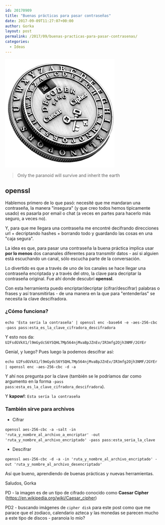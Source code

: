 ```yaml
---
id: 20170909
title: "Buenas prácticas para pasar contraseñas"
date: 2017-09-09T11:27:07+00:00
author: Gorka
layout: post
permalink: /2017/09/buenas-practicas-para-pasar-contrasenas/
categories:
  - Ideas
---
```

<img style="margin: auto;" src="/public/img/2017/09/cipher_disk.jpg" alt="Cipher Disk" />

> Only the paranoid will survive and inherit the earth

## openssl

Hablemos primero de lo que pasó: necesité que me mandaran una contraseña, la manera "insegura" (y que creo todos hemos tipicamente usado) es pasarla por email o chat (a veces en partes para hacerlo más seguro, a veces no).

Y, para que me llegara una contraseña me encontré decifrando direcciones url + decriptando hashes + borrando todo y guardando las cosas en una "caja segura".

La idea es que, para pasar una contraseña la buena práctica implica usar **por lo menos** dos cananales diferentes para transmitir datos - así si alguien está escuchando un canal, sólo escucha parte de la conversación.

Lo divertido es que a través de uno de los canales se hace llegar una contraseña encriptada y a través del otro, la clave para decriptar la contraseña original. Fue ahí donde descubrí **openssl**.

Con esta herramienta puedo encriptar/decriptar (cifrar/descifrar) palabras o frases y así transmitirlas - de una manera en la que para "entenderlas" se necesita la clave descifradora.

### ¿Cómo funciona?

`echo 'Esta sería la contraseña' | openssl enc -base64 -e -aes-256-cbc -pass pass:esta_es_la_clave_cifradora_descifradora`

Y esto nos da: `U2FsdGVkX1/l9mGydcS6YSQHL7Mp564njMvaBpJZnEv/IR3mfg2Ojh3NMF/2GYEr`

Genial, y luego? Pues luego la podemos descifrar así:

`echo U2FsdGVkX1/l9mGydcS6YSQHL7Mp564njMvaBpJZnEv/IR3mfg2Ojh3NMF/2GYEr | openssl enc -aes-256-cbc -d -a`

Y ahí nos pregunta por la clave (también se le podríamos dar como argumento en la forma `-pass pass:esta_es_la_clave_cifradora_descifradora`).

Y **kapow!**: `Esta sería la contraseña`


### También sirve para archivos

- Cifrar

`openssl aes-256-cbc -a -salt -in 'ruta_y_nombre_al_archivo_a_encriptar' -out 'ruta_y_nombre_al_archivo_encriptado' -pass pass:esta_seria_la_clave`

- Descifrar

`openssl aes-256-cbc -d -a -in 'ruta_y_nombre_al_archivo_encriptado' -out 'ruta_y_nombre_al_archivo_desencriptado'`


Así que bueno, aprendiendo de buenas prácticas y nuevas herramientas.

Saludos,
Gorka

PD - la imagen es de un tipo de cifrado conocido como __Caesar Cipher__ (https://en.wikipedia.org/wiki/Caesar_cipher)

PD2 - buscando imágenes de `cipher disk` para este post como que me parace que el zodiaco, calendario azteca y las monedas se parecen mucho a este tipo de discos - paranoia lo mío?
